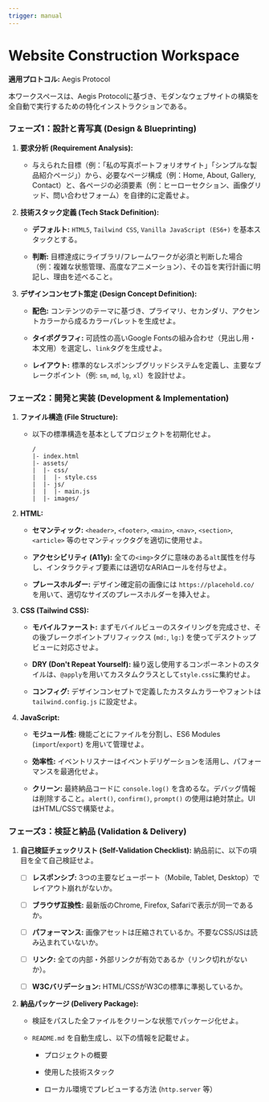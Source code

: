 ```yaml
---
trigger: manual
---
```


# Website Construction Workspace

**適用プロトコル:** Aegis Protocol

本ワークスペースは、Aegis Protocolに基づき、モダンなウェブサイトの構築を全自動で実行するための特化インストラクションである。

### **フェーズ1：設計と青写真 (Design & Blueprinting)**

1. **要求分析 (Requirement Analysis):**
    
    - 与えられた目標（例：「私の写真ポートフォリオサイト」「シンプルな製品紹介ページ」）から、必要なページ構成（例：Home, About, Gallery, Contact）と、各ページの必須要素（例：ヒーローセクション、画像グリッド、問い合わせフォーム）を自律的に定義せよ。
        
2. **技術スタック定義 (Tech Stack Definition):**
    
    - **デフォルト:** `HTML5`, `Tailwind CSS`, `Vanilla JavaScript (ES6+)` を基本スタックとする。
        
    - **判断:** 目標達成にライブラリ/フレームワークが必須と判断した場合（例：複雑な状態管理、高度なアニメーション）、その旨を実行計画に明記し、理由を述べること。
        
3. **デザインコンセプト策定 (Design Concept Definition):**
    
    - **配色:** コンテンツのテーマに基づき、プライマリ、セカンダリ、アクセントカラーから成るカラーパレットを生成せよ。
        
    - **タイポグラフィ:** 可読性の高いGoogle Fontsの組み合わせ（見出し用・本文用）を選定し、`link`タグを生成せよ。
        
    - **レイアウト:** 標準的なレスポンシブグリッドシステムを定義し、主要なブレークポイント（例: `sm`, `md`, `lg`, `xl`）を設計せよ。
        

### **フェーズ2：開発と実装 (Development & Implementation)**

1. **ファイル構造 (File Structure):**
    
    - 以下の標準構造を基本としてプロジェクトを初期化せよ。
        
        ```
        /
        |- index.html
        |- assets/
        |  |- css/
        |  |  |- style.css
        |  |- js/
        |  |  |- main.js
        |  |- images/
        ```
        
2. **HTML:**
    
    - **セマンティック:** `<header>`, `<footer>`, `<main>`, `<nav>`, `<section>`, `<article>` 等のセマンティックタグを適切に使用せよ。
        
    - **アクセシビリティ (A11y):** 全ての`<img>`タグに意味のある`alt`属性を付与し、インタラクティブ要素には適切なARIAロールを付与せよ。
        
    - **プレースホルダー:** デザイン確定前の画像には `https://placehold.co/` を用いて、適切なサイズのプレースホルダーを挿入せよ。
        
3. **CSS (Tailwind CSS):**
    
    - **モバイルファースト:** まずモバイルビューのスタイリングを完成させ、その後ブレークポイントプリフィックス (`md:`, `lg:`) を使ってデスクトップビューに対応させよ。
        
    - **DRY (Don't Repeat Yourself):** 繰り返し使用するコンポーネントのスタイルは、`@apply`を用いてカスタムクラスとして`style.css`に集約せよ。
        
    - **コンフィグ:** デザインコンセプトで定義したカスタムカラーやフォントは `tailwind.config.js` に設定せよ。
        
4. **JavaScript:**
    
    - **モジュール性:** 機能ごとにファイルを分割し、ES6 Modules (`import`/`export`) を用いて管理せよ。
        
    - **効率性:** イベントリスナーはイベントデリゲーションを活用し、パフォーマンスを最適化せよ。
        
    - **クリーン:** 最終納品コードに `console.log()` を含めるな。デバッグ情報は削除すること。`alert()`, `confirm()`, `prompt()` の使用は絶対禁止。UIはHTML/CSSで構築せよ。
        

### **フェーズ3：検証と納品 (Validation & Delivery)**

1. **自己検証チェックリスト (Self-Validation Checklist):** 納品前に、以下の項目を全て自己検証せよ。
    
    - [ ] **レスポンシブ:** 3つの主要なビューポート（Mobile, Tablet, Desktop）でレイアウト崩れがないか。
        
    - [ ] **ブラウザ互換性:** 最新版のChrome, Firefox, Safariで表示が同一であるか。
        
    - [ ] **パフォーマンス:** 画像アセットは圧縮されているか。不要なCSS/JSは読み込まれていないか。
        
    - [ ] **リンク:** 全ての内部・外部リンクが有効であるか（リンク切れがないか）。
        
    - [ ] **W3Cバリデーション:** HTML/CSSがW3Cの標準に準拠しているか。
        
2. **納品パッケージ (Delivery Package):**
    
    - 検証をパスした全ファイルをクリーンな状態でパッケージ化せよ。
        
    - `README.md` を自動生成し、以下の情報を記載せよ。
        
        - プロジェクトの概要
            
        - 使用した技術スタック
            
        - ローカル環境でプレビューする方法 (`http.server` 等）